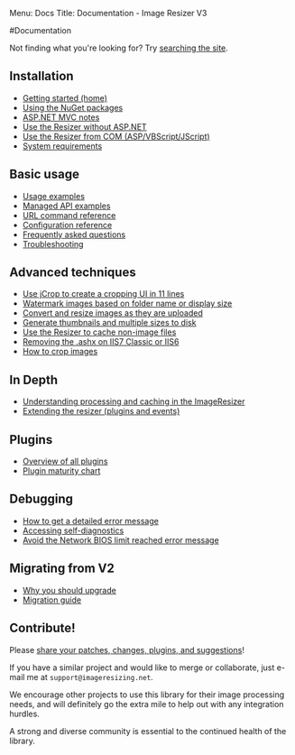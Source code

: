 Menu: Docs
Title: Documentation - Image Resizer V3

#Documentation

Not finding what you're looking for? Try [searching the site](/search).

## Installation

* [Getting started (home)](/)
* [Using the NuGet packages](/docs/nuget)
* [ASP.NET MVC notes](/docs/mvc)
* [Use the Resizer without ASP.NET](/docs/howto/use-without-asp-net)
* [Use the Resizer from COM (ASP/VBScript/JScript)](/docs/howto/use-from-com)
* [System requirements](/docs/requirements)

## Basic usage

* [Usage examples](/docs/examples)
* [Managed API examples](/docs/managed)
* [URL command reference](/docs/reference)
* [Configuration reference](/docs/configuration)
* [Frequently asked questions](/docs/faq)
* [Troubleshooting](/docs/troubleshoot)

## Advanced techniques

* [Use jCrop to create a cropping UI in 11 lines](http://nathanaeljones.com/573/combining-jcrop-and-server-side-image-resizing/)
* [Watermark images based on folder name or display size](/docs/howto/watermark-by-folder-or-size)
* [Convert and resize images as they are uploaded](/docs/howto/upload-and-resize)
* [Generate thumbnails and multiple sizes to disk](/docs/howto/generate-versions)
* [Use the Resizer to cache non-image files](/docs/howto/cache-non-images)
* [Removing the .ashx on IIS7 Classic or IIS6](/docs/cleanurls)
* [How to crop images](/docs/howto/crop)

## In Depth

* [Understanding processing and caching in the ImageResizer](/docs/process-and-cache)
* [Extending the resizer (plugins and events)](/docs/extending)

## Plugins

* [Overview of all plugins](/plugins)
* [Plugin maturity chart](/plugins/maturity)

## Debugging

* [How to get a detailed error message](/docs/geterror)
* [Accessing self-diagnostics](/plugins/diagnostics)
* [Avoid the Network BIOS limit reached error message](/docs/howto/avoid-network-limit)

## Migrating from V2

* [Why you should upgrade](/docs/2to3/)
* [Migration guide](/docs/2to3/guide)

## Contribute!

Please [share your patches, changes, plugins, and suggestions](/docs/contribute)!

If you have a similar project and would like to merge or collaborate, just e-mail me at `support@imageresizing.net`.

We encourage other projects to use this library for their image processing needs, and will definitely go the extra mile to help out with any integration hurdles.

A strong and diverse community is essential to the continued health of the library. 


